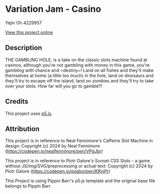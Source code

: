 # Variation Jam - Casino

Yejin Oh 4229957

[View this project online](URL_FOR_THE_RUNNING_PROJECT)

## Description

THE GAMBLING HOLE, is a take on the classic slots machine found at casinos, although you're not gambling with money in this game, you're gambling with chance and ~destiny~! Land on all fishes and they'll make themselves at home (a little too much) in the hole, land on dinosaurs and they'll try to escape off the island, land on zombies and they'll try to take over your slots. How far will you go to gamble?!

## Credits
This project uses [p5.js](https://cdnjs.cloudflare.com/ajax/libs/p5.js/1.4.0/p5.js).

## Attribution

This project is in reference to Neal Fennimore's Caffeine Slot Machine in design: Copyright (c) 2024 by Neal Fennimore (https://codepen.io/nealfennimore/pen/VPgJbr)

This project is in reference to Piotr Galore's Sunset CSS Slots - a game without JS/img/SVG/preprocessing or actual text: Copyright (c) 2024 by Piotr Galore (https://codepen.io/pgalor/pen/KRyjPr)

This Project is using Pippin Barr's p5.js template and the original base file belongs to Pippin Barr.